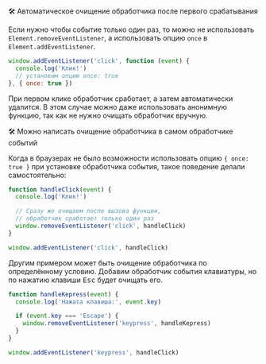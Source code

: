 🛠 Автоматическое очищение обработчика после первого срабатывания

Если нужно чтобы событие только один раз, то можно не использовать `Element.removeEventListener`, а использовать опцию `once` в `Element.addEventListener`.

```js
window.addEventListener('click', function (event) {
  console.log('Клик!')
  // установим опцию once: true
}, { once: true })
```

При первом клике обработчик сработает, а затем автоматически удалится. В этом случае можно даже использовать анонимную функцию, так как не нужно очищать обработчик вручную.

🛠 Можно написать очищение обработчика в самом обработчике событий

Когда в браузерах не было возможности использовать опцию `{ once: true }` при установке обработчика события, такое поведение делали самостоятельно:

```js
function handleClick(event) {
  console.log('Клик!')

  // Сразу же очищаем после вызова функции,
  // обработчик сработает только один раз
  window.removeEventListener('click', handleClick)
}

window.addEventListener('click', handleClick)
```

Другим примером может быть очищение обработчика по определённому условию. Добавим обработчик события клавиатуры, но по нажатию клавиши <kbd>Esc</kbd> будет очищать его.

```js
function handleKepress(event) {
  console.log('Нажата клавиша:', event.key)

  if (event.key === 'Escape') {
    window.removeEventListener('keypress', handleKepress)
  }
}

window.addEventListener('keypress', handleClick)
```
